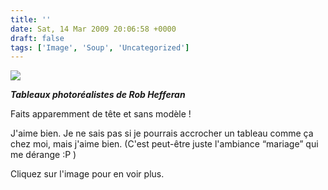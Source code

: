 ```yaml
---
title: ''
date: Sat, 14 Mar 2009 20:06:58 +0000
draft: false
tags: ['Image', 'Soup', 'Uncategorized']
---
```


![](https://madd0.files.wordpress.com/2009/03/rcxxgaq0nl29x0rurykkxbkwo1_1280.jpg)

**_Tableaux photoréalistes de Rob Hefferan_**

Faits apparemment de tête et sans modèle !

J'aime bien. Je ne sais pas si je pourrais accrocher un tableau comme ça chez moi, mais j'aime bien. (C'est peut-être juste l'ambiance “mariage” qui me dérange :P )

Cliquez sur l'image pour en voir plus.